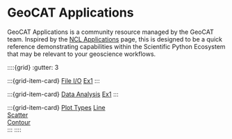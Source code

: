# GeoCAT Applications

GeoCAT Applications is a community resource managed by the GeoCAT team. Inspired by the [NCL Applications](https://www.ncl.ucar.edu/Applications/) page, this is designed to be a quick reference demonstrating capabilities within the Scientific Python Ecosystem that may be relevant to your geoscience workflows.

::::{grid}
:gutter: 3

:::{grid-item-card} [File I/O](file_io/file_io)
[Ex1](file_io/sample)
:::

:::{grid-item-card} [Data Analysis](data_analysis/data_analysis)
[Ex1](data_analysis/sample)
:::

:::{grid-item-card} [Plot Types](plot_types/plot_types)
[Line](plot_types/line) <br>
[Scatter](plot_types/scatter) <br>
[Contour](plot_types/contour) <br>
:::
::::
